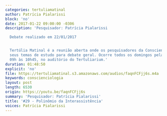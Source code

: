 ```yaml
---
categories: tertuliamatinal
author: Patrícia Pialarissi
block: 'no'
date: 2017-01-22 09:00:00 -0306
description: 'Pesquisador: Patrícia Pialarissi

  Debate realizado em 22/01/2017


  Tertúlia Matinal é a reunião aberta onde os pesquisadores da Conscienciologia apresentam
  seus temas de estudo para debate geral. Ocorre todos os domingos pela manhã, das
  09h às 10h45, no auditório do Tertuliarium.'
duration: 01:48:50
explicit: 'no'
file: https://tertuliamatinal.s3.amazonaws.com/audios/faqnFCFjj6s.m4a
keywords: conscienciologia
layout: post
length: 6530
origin: https://youtu.be/faqnFCFjj6s
summary: 'Pesquisador: Patrícia Pialarissi'
title: '#29 - Polinômio da Interassistência'
voices: Patrícia Pialarissi
---
```

